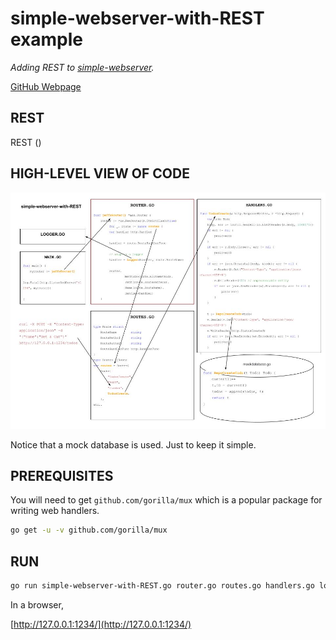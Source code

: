 # simple-webserver-with-REST example

_Adding REST to
[simple-webserver](https://github.com/JeffDeCola/my-go-examples/tree/master/webserver/simple-webserver)._

[GitHub Webpage](https://jeffdecola.github.io/my-go-examples/)

## REST

REST ()

## HIGH-LEVEL VIEW OF CODE

![IMAGE - simple-webserver-with-REST - IMAGE](https://github.com/JeffDeCola/my-go-examples/blob/master/docs/pics/simple-webserver-with-REST.jpg)

Notice that a mock database is used.  Just to keep it simple.

## PREREQUISITES

You will need to get `github.com/gorilla/mux` which is
a popular package for writing web handlers.

```bash
go get -u -v github.com/gorilla/mux
```

## RUN

```bash
go run simple-webserver-with-REST.go router.go routes.go handlers.go logger.go mockdatabase.go
```

In a browser,

[http://127.0.0.1:1234/](http://127.0.0.1:1234/)
